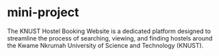 # mini-project
The KNUST Hostel Booking Website is a dedicated platform designed to streamline the  process of searching, viewing, and finding hostels around the Kwame Nkrumah  University of Science and Technology (KNUST).
